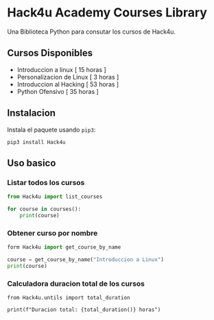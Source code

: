 # Hack4u Academy Courses Library

 Una Biblioteca Python para consutar los cursos de Hack4u.

## Cursos Disponibles

- Introduccion a linux [ 15 horas ]
- Personalizacion de Linux [ 3 horas ]
- Introduccion al Hacking [ 53 horas ]
- Python Ofensivo [ 35 horas ]

## Instalacion

Instala el paquete usando `pip3`:

```python3
pip3 install Hack4u
```

## Uso basico 

### Listar todos los cursos

```python
from Hack4u import list_courses

for course in courses():
    print(course)
```

### Obtener curso por nombre

```python
form Hack4u import get_course_by_name

course = get_course_by_name("Introduccion a Linux")
print(course)
```

### Calculadora duracion total de los cursos

```python3
from Hack4u.untils import total_duration

print(f"Duracion total: {total_duration()} horas")
```
